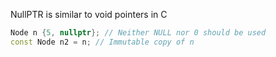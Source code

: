 NullPTR is similar to void pointers in C
```C++
Node n {5, nullptr}; // Neither NULL nor 0 should be used 
const Node n2 = n; // Immutable copy of n
```